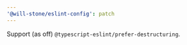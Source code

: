 ```yaml
---
'@will-stone/eslint-config': patch
---
```


Support (as off) `@typescript-eslint/prefer-destructuring`.

